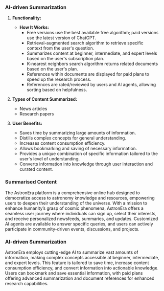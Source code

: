 ### AI-driven Summarization

1. **Functionality:**
   - **How It Works:**
     - Free versions use the best available free algorithm; paid versions use the latest version of ChatGPT.
     - Retrieval-augmented search algorithm to retrieve specific context from the user's question.
     - Summarizes content at beginner, intermediate, and expert levels based on the user's subscription plan.
     - K-nearest neighbors search algorithm returns related documents based on the user's plan.
     - References within documents are displayed for paid plans to speed up the research process.
     - References are rated/reviewed by users and AI agents, allowing sorting based on helpfulness.

2. **Types of Content Summarized:**
   - News articles
   - Research papers

3. **User Benefits:**
   - Saves time by summarizing large amounts of information.
   - Distills complex concepts for general understanding.
   - Increases content consumption efficiency.
   - Allows bookmarking and saving of necessary information.
   - Provides a unique combination of specific information tailored to the user's level of understanding.
   - Converts information into knowledge through user interaction and curated content.


### Summarised Content

The AstronEra platform is a comprehensive online hub designed to democratize access to astronomy knowledge and resources, empowering users to deepen their understanding of the universe. With a mission to enhance humanity’s grasp of cosmic phenomena, AstronEra offers a seamless user journey where individuals can sign up, select their interests, and receive personalized newsfeeds, summaries, and updates. Customized AI agents are available to answer specific queries, and users can actively participate in community-driven events, discussions, and projects.

### AI-driven Summarization

AstronEra employs cutting-edge AI to summarize vast amounts of information, making complex concepts accessible at beginner, intermediate, and expert levels. This feature is tailored to save time, increase content consumption efficiency, and convert information into actionable knowledge. Users can bookmark and save essential information, with paid plans offering advanced summarization and document references for enhanced research capabilities.
